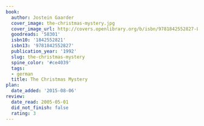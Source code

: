 ```yaml
---
book:
  author: Jostein Gaarder
  cover_image: the-christmas-mystery.jpg
  cover_image_url: http://covers.openlibrary.org/b/isbn/9781842552827-L.jpg
  goodreads: '58301'
  isbn10: '1842552821'
  isbn13: '9781842552827'
  publication_year: '1992'
  slug: the-christmas-mystery
  spine_color: '#ce4039'
  tags:
  - german
  title: The Christmas Mystery
plan:
  date_added: '2015-08-06'
review:
  date_read: 2005-05-01
  did_not_finish: false
  rating: 3
---
```

